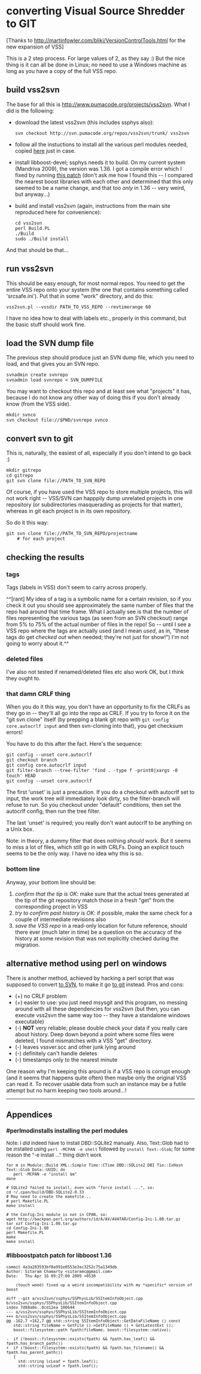 # converting Visual Source Shredder to GIT

[Thanks to http://martinfowler.com/bliki/VersionControlTools.html for the
new expansion of VSS]

This is a 2 step process.  For large values of 2, as they say :)  But the nice
thing is it can all be done in Linux; no need to use a Windows machine as long
as you have a copy of the full VSS repo.

## build vss2svn

The base for all this is <http://www.pumacode.org/projects/vss2svn>.  What I
did is the following:

  * download the latest vss2svn (this includes ssphys also):

        svn checkout http://svn.pumacode.org/repos/vss2svn/trunk/ vss2svn    

  * follow all the instuctions to install all the various perl modules needed,
    copied [here](#perlmodinstalls) just in case.

  * install libboost-devel; ssphys needs it to build.  On my current system
    (Mandriva 2009), the version was 1.36.  I got a compile error which I
    fixed by running [this patch](#libboostpatch) (don't ask me how I found
    this -- I compared the nearest boost libraries with each other and
    determined that this only seemed to be a name change, and that too *only*
    in 1.36 -- very weird, but anyway...)

  * build and install vss2svn (again, instructions from the main site
    reproduced here for convenience):

        cd vss2svn
        perl Build.PL
        ./Build
        sudo ./Build install

And that should be that...

## run vss2svn

This should be easy enough, for most normal repos.  You need to get the entire
VSS repo onto your system (the one that contains something called
'srcsafe.ini').  Put that in some "work" directory, and do this:

    vss2svn.pl --vssdir PATH_TO_VSS_REPO --revtimerange 60

I have no idea how to deal with labels etc., properly in this command, but the
basic stuff should work fine.

## load the SVN dump file

The previous step should produce just an SVN dump file, which you need to
load, and that gives you an SVN repo.

    svnadmin create svnrepo
    svnadmin load svnrepo < SVN_DUMPFILE

You may want to checkout this repo and at least see what "projects" it has,
because I do not know any other way of doing this if you don't already know
(from the VSS side).

    mkdir svnco
    svn checkout file://$PWD/svnrepo svnco

## convert svn to git

This is, naturally, the easiest of all, especially if you don't intend to go
back :)

    mkdir gitrepo
    cd gitrepo
    git svn clone file://PATH_TO_SVN_REPO

Of course, if you have used the VSS repo to store multiple projects, this will
not work right -- VSS/SVN can happpily dump unrelated projects in one
repository (or subdirectories masquerading as projects for that matter),
whereas in git each project is in its own repository.

So do it this way:

    git svn clone file://PATH_TO_SVN_REPO/projectname
        # for each project

## checking the results

### tags

Tags (labels in VSS) don't seem to carry across properly.

^^[rant] My idea of a tag is a symbolic name for a certain revision, so if you
check it out you should see approximately the same number of files that the
repo had around that time frame.  What I actually see is that the number of
files representing the various tags (as seen from an SVN checkout) range from
5% to 75% of the actual number of files in the repo!  So -- until I see a VSS
repo where the tags are actually used (and I mean *used*, as in, "these tags
do get *checked out* when needed; they're not just for show!") I'm not going
to worry about it.^^

### deleted files

I've also not tested if renamed/deleted files etc also work OK, but I think
they ought to.

### that damn CRLF thing

When you do it this way, you don't have an opportunity to fix the CRLFs as
they go in -- they'll all go into the repo as CRLF.  If you try to force it on
the "git svn clone" itself (by prepping a blank git repo with `git config
core.autocrlf input` and then svn-cloning into that), you get checksum errors!

You have to do this after the fact.  Here's the sequence:

    git config --unset core.autocrlf
    git checkout branch
    git config core.autocrlf input
    git filter-branch --tree-filter 'find . -type f -print0|xargs -0 touch' HEAD
    git config --unset core.autocrlf

The first 'unset' is just a precaution.  If you do a checkout with autocrlf
set to input, the work tree will immediately look dirty, so the filter-branch
will refuse to run.  So you checkout under "default" conditions, then set the
autocrlf config, then run the tree filter.

The last 'unset' is required; you really don't want autocrlf to be anything on
a Unix box.

Note: in theory, a dummy filter that does nothing *should* work.  But it seems
to miss a lot of files, which still go in with CRLFs.  Doing an explicit touch
seems to be the only way.  I have no idea why this is so.

### bottom line

Anyway, your bottom line should be:

 1. *confirm that the tip is OK*: make sure that the actual trees generated at
    the tip of the git repository match those in a fresh "get" from the
    corresponding project in VSS
 2. *try to confirm past history is OK*: if possible, make the same check for
    a couple of intermediate revisions also
 3. *save the VSS repo* in a read-only location for future reference, should
    there ever (much later in time) be a question on the accuracy of the
    history at some revision that was not explicitly checked during the
    migration.

## alternative method using perl on windows

There is another method, achieved by hacking a perl script that was supposed
to convert [to SVN](http://www.riseup.com/~brettw/dev/VSS2Subversion.html), to
make it go [to git](../tools/vss2git.pl) instead.  Pros and cons:

  * (+) no CRLF problem
  * (+) easier to use: you just need msysgit and this program, no messing
    around with all these dependencies for vss2svn (but then, you can execute
    vss2svn the same way too -- they have a standalone windows executable)
  * (-) **NOT** very reliable; please double check your data if you really
    care about history.  Deep down beyond a point where some files were
    deleted, I found mismatches with a VSS "get" directory.
  * (-) leaves vssver.scc and other junk lying around
  * (-) definitely can't handle deletes
  * (-) timestamps only to the nearest minute

One reason why I'm keeping this around is if a VSS repo is corrupt enough (and
it seems that happens quite often) then maybe only the original VSS can read
it.  To recover usable data from such an instance may be a futile attempt but
no harm keeping two tools around...!

----

## Appendices

<font size=-1>

### #perlmodinstalls installing the perl modules

Note: I *did* indeed have to install DBD::SQLite2 manually.  Also, Text::Glob
had to be installed using `perl -MCPAN -e shell` followed by `install
Text::Glob`; for some reason the "-e install ..." thing didn't work

    for m in Module::Build XML::Simple Time::CTime DBD::SQLite2 DBI Tie::IxHash Text::Glob Data::UUID; do
       perl -MCPAN -e "install $m"
    done

    # SQLite2 failed to install, even with "force install ...", so:
    cd ~/.cpan/build/DBD-SQLite2-0.33
    # May need to create the makefile...
    # perl Makefile.PL
    make install

    # the Config:Ini module is not in CPAN, so:
    wget http://backpan.perl.org/authors/id/A/AV/AVATAR/Config-Ini-1.08.tar.gz
    tar xzf Config-Ini-1.08.tar.gz 
    cd Config-Ini-1.08
    perl Makefile.PL
    make
    make install

### #libboostpatch patch for libboost 1.36

    commit 4a3a283593bf8a991e0553e3ac3252c75a1349db
    Author: Sitaram Chamarty <sitaramc@gmail.com>
    Date:   Thu Apr 16 09:27:00 2009 +0530

        (touch wood) fixed up a weird incompatibility with my *specific* version of boost

    diff --git a/vss2svn/ssphys/SSPhysLib/SSItemInfoObject.cpp b/vss2svn/ssphys/SSPhysLib/SSItemInfoObject.cpp
    index 7d88a8e..0cd12ea 100644
    --- a/vss2svn/ssphys/SSPhysLib/SSItemInfoObject.cpp
    +++ b/vss2svn/ssphys/SSPhysLib/SSItemInfoObject.cpp
    @@ -162,7 +162,7 @@ std::string SSItemInfoObject::GetDataFileName () const
       std::string fileName = GetFile ()->GetFileName () + GetLatestExt ();
       boost::filesystem::path fpath(fileName, boost::filesystem::native);

    -  if (!boost::filesystem::exists(fpath) && fpath.has_leaf() && fpath.has_branch_path())
    +  if (!boost::filesystem::exists(fpath) && fpath.has_filename() && fpath.has_parent_path())
       {
         std::string lcLeaf = fpath.leaf();
         std::string ucLeaf = fpath.leaf();

</font>
